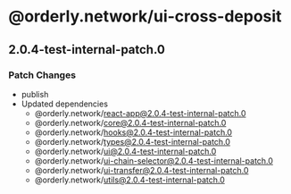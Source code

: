 # @orderly.network/ui-cross-deposit

## 2.0.4-test-internal-patch.0

### Patch Changes

- publish
- Updated dependencies
  - @orderly.network/react-app@2.0.4-test-internal-patch.0
  - @orderly.network/core@2.0.4-test-internal-patch.0
  - @orderly.network/hooks@2.0.4-test-internal-patch.0
  - @orderly.network/types@2.0.4-test-internal-patch.0
  - @orderly.network/ui@2.0.4-test-internal-patch.0
  - @orderly.network/ui-chain-selector@2.0.4-test-internal-patch.0
  - @orderly.network/ui-transfer@2.0.4-test-internal-patch.0
  - @orderly.network/utils@2.0.4-test-internal-patch.0
